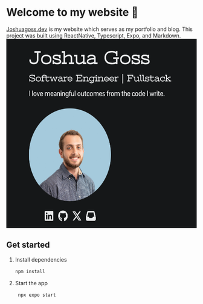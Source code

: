 # Welcome to my website 👋

[Joshuagoss.dev](https://joshuagoss.dev) is my website which serves as my portfolio and blog.
This project was built using ReactNative, Typescript, Expo, and Markdown.
<img alt="profile image" src="./assets/images/screenshot.png" width="600" height="500">

## Get started

1. Install dependencies

   ```bash
   npm install
   ```

2. Start the app

   ```bash
    npx expo start
   ```
